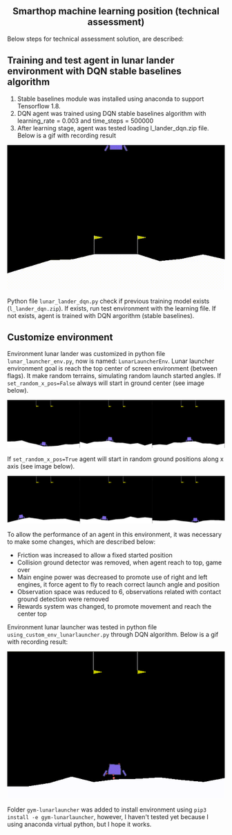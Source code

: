 <h2 align="center">Smarthop machine learning position (technical assessment)</h2>

Below steps for technical assessment solution, are described:

<!-- QUESTIONS 1 AND 2 -->
## Training and test agent in lunar lander environment with DQN stable baselines algorithm

1. Stable baselines module was installed using anaconda to support Tensorflow 1.8. 
2. DQN agent was trained using DQN stable baselines algorithm with learning_rate = 0.003 and time_steps = 500000
3. After learning stage, agent was tested loading l_lander_dqn.zip file. Below is a gif with recording result

![Lunar lander with DQN training agent recorded video](images/lunar_lander_trained_agent.gif)

Python file `lunar_lander_dqn.py` check if previous training model exists (`l_lander_dqn.zip`). If exists, run test environment with the learning file. If not exists, agent is trained with DQN argorithm (stable baselines).

<!-- QUESTION 3 -->
## Customize environment

Environment lunar lander was customized in python file `lunar_launcher_env.py`, now is named: `LunarLauncherEnv`. Lunar launcher environment goal is reach the top center of screen environment (between flags). It make random terrains, simulating random launch started angles. If `set_random_x_pos=False` always will start in ground center (see image below).

![set_random_x_pos = False random angles in center screen](images/set_random_x_pos_false.jpg)

If `set_random_x_pos=True` agent will start in random ground positions along x axis (see image below).

![set_random_x_pos = True Random angles and random ground positions along x axis](images/set_random_x_pos_true.jpg)

To allow the performance of an agent in this environment, it was necessary to make some changes, which are described below:

- Friction was increased to allow a fixed started position
- Collision ground detector was removed, when agent reach to top, game over
- Main engine power was decreased to promote use of right and left engines, it force agent to fly to reach correct launch angle and position
- Observation space was reduced to 6, observations related with contact ground detection were removed
- Rewards system was changed, to promote movement and reach the center top

Environment lunar launcher was tested in python file `using_custom_env_lunarlauncher.py` through DQN algorithm. Below is a gif with recording result:

![Lunar launcher with DQN training agent recorded video](images/lunar_launcher_trained_agent.gif)

Folder `gym-lunarlauncher` was added to install environment using `pip3 install -e gym-lunarlauncher`, however, I haven't tested yet because I using anaconda virtual python, but I hope it works.
